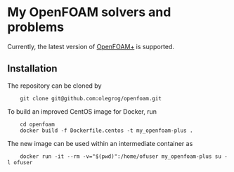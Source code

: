 My OpenFOAM solvers and problems
========

Currently, the latest version of [OpenFOAM+](https://www.openfoam.com) is supported.

Installation
-------
The repository can be cloned by
```
    git clone git@github.com:olegrog/openfoam.git
```
To build an improved CentOS image for Docker, run
```
    cd openfoam
    docker build -f Dockerfile.centos -t my_openfoam-plus .
```
The new image can be used within an intermediate container as
```
    docker run -it --rm -v="$(pwd)":/home/ofuser my_openfoam-plus su -l ofuser
```
